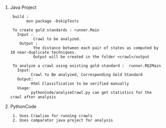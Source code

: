 1. Java Project

        build : 
              mvn package -DskipTests
        
        To create gold standards : runner.Main 
          Input :  
                 Crawl to be analyzed. 
           Output : 
                 the distance between each pair of states as computed by 10 near-duplicate techniques. 
                 Output will be created in the folder <crawl>/output

        To analyze a crawl using existing gold standard :  runner.RQ2Main
          Input: 
                Crawl to Be analyzed, Corresponding Gold Standard
          Output:
                Html Classification to be verified manually 
          Usage:
                pythonCode/analyzeCrawl.py can get statistics for the crawl after analysis
          
         
2. PythonCode
        
        1. Uses Crawljax for running crawls
        2. Uses comparator java project for analysis
        
